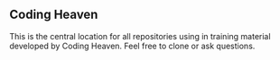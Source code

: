 ## Coding Heaven

This is the central location for all repositories using in training material developed by Coding Heaven. Feel free to clone or ask questions.
